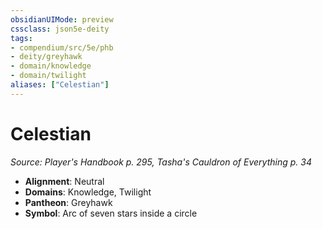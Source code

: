 ```yaml
---
obsidianUIMode: preview
cssclass: json5e-deity
tags:
- compendium/src/5e/phb
- deity/greyhawk
- domain/knowledge
- domain/twilight
aliases: ["Celestian"]
---
```

# Celestian
*Source: Player's Handbook p. 295, Tasha's Cauldron of Everything p. 34* 

- **Alignment**: Neutral
- **Domains**: Knowledge, Twilight
- **Pantheon**: Greyhawk
- **Symbol**: Arc of seven stars inside a circle